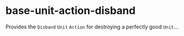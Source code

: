 # base-unit-action-disband

Provides the `Disband` `Unit` `Action` for destroying a perfectly good `Unit`...
